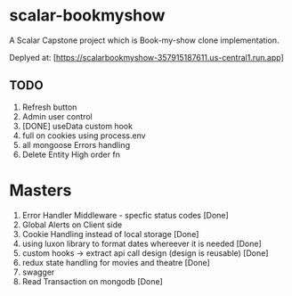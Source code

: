 # scalar-bookmyshow

A Scalar Capstone project which is Book-my-show clone implementation.

Deplyed at: [https://scalarbookmyshow-357915187611.us-central1.run.app]

## TODO

1. Refresh button
2. Admin user control
3. [DONE] useData custom hook
4. full on cookies using process.env
5. all mongoose Errors handling
6. Delete Entity High order fn

# Masters
1. Error Handler Middleware - specfic status codes [Done]
2. Global Alerts on Client side
3. Cookie Handling instead of local storage [Done]
4. using luxon library to format dates whereever it is needed [Done]
5. custom hooks -> extract api call design (design is reusable) [Done]
6. redux state handling for movies and theatre [Done]
7. swagger
8. Read Transaction on mongodb [Done]
